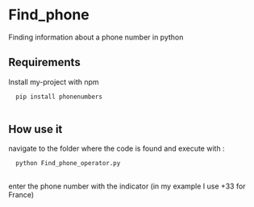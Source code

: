 # Find_phone

Finding information about a phone number in python


## Requirements

Install my-project with npm

```bash
  pip install phonenumbers
  
```
    
## How use it

navigate to the folder where the code is found and execute with :
```bash
  python Find_phone_operator.py
  
```
enter the phone number with the indicator
(in my example I use +33 for France)
